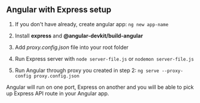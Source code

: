 
## Angular with Express setup

1. If you don't have already, create angular app: ``` ng new app-name ```

2. Install **express** and **@angular-devkit/build-angular**

3. Add *proxy.config.json* file into your root folder

4. Run Express server with  ``` node server-file.js ``` or ``` nodemon server-file.js ```

5. Run Angular through proxy you created in step 2: ``` ng serve --proxy-config proxy.config.json ```

Angular will run on one port, Express on another and you will be able to pick up Express API route in your Angular app.
